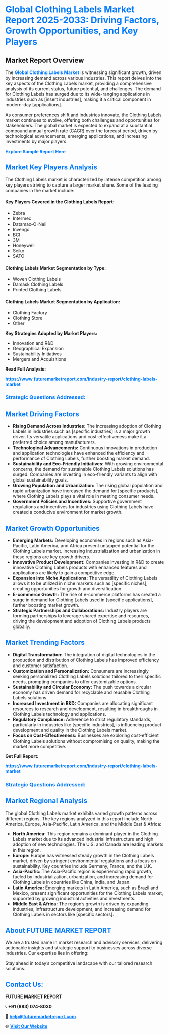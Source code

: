 <h1 style="color: #007BFF;">Global Clothing Labels Market Report 2025-2033: Driving Factors, Growth Opportunities, and Key Players</h1>

<section id="overview">
<h2>Market Report Overview</h2>
<p>The <a href="https://www.futuremarketreport.com/industry-report/clothing-labels-market" style="color: #007BFF; text-decoration: none;"><strong>Global Clothing Labels Market</strong></a> is witnessing significant growth, driven by increasing demand across various industries. This report delves into the key aspects of the Clothing Labels market, providing a comprehensive analysis of its current status, future potential, and challenges. The demand for Clothing Labels has surged due to its wide-ranging applications in industries such as [insert industries], making it a critical component in modern-day [applications].</p>
<p>As consumer preferences shift and industries innovate, the Clothing Labels market continues to evolve, offering both challenges and opportunities for stakeholders. The global market is expected to expand at a substantial compound annual growth rate (CAGR) over the forecast period, driven by technological advancements, emerging applications, and increasing investments by major players.</p>
</section>

<section id="overview">
<p><a href="https://www.futuremarketreport.com/request-sample/reportId=60351" style="color: #007BFF; text-decoration: none;"><strong>Explore Sample Report Here</strong></a></p>
</section>

<section id="key-players">
<h2 style="color: #007BFF;">Market Key Players Analysis</h2>
<p>The Clothing Labels market is characterized by intense competition among key players striving to capture a larger market share. Some of the leading companies in the market include:</p>
<h4>Key Players Covered in the Clothing Labels Report:</h4>
<ul><li>Zebra</li><li>Intermec</li><li>Datamax-O-Neil</li><li>Invengo</li><li>BCI</li><li>3M</li><li>Honeywell</li><li>Seiko</li><li>SATO</li></ul>
<h4>Clothing Labels Market Segmentation by Type:</h4>
<ul><li>Woven Clothing Labels</li><li>Damask Clothing Labels</li><li>Printed Clothing Labels</li></ul>

<h4>Clothing Labels Market Segmentation by Application:</h4>
<ul><li>Clothing Factory</li><li>Clothing Store</li><li>Other</li></ul>
<p><strong>Key Strategies Adopted by Market Players:</strong></p>
<ul>
<li>Innovation and R&D</li>
<li>Geographical Expansion</li>
<li>Sustainability Initiatives</li>
<li>Mergers and Acquisitions</li>
</ul>
</section>

<section>
<p><strong>Read Full Analysis: </strong></p><a href="https://www.futuremarketreport.com/industry-report/clothing-labels-market" style="color: #007BFF; text-decoration: none;"><strong>https://www.futuremarketreport.com/industry-report/clothing-labels-market</strong></a>
<h3 style="color: #007BFF;">Strategic Questions Addressed:</h3>
</section>

<section id="driving-factors">
<h2 style="color: #007BFF;">Market Driving Factors</h2>
<ul>
<li><strong>Rising Demand Across Industries:</strong> The increasing adoption of Clothing Labels in industries such as [specific industries] is a major growth driver. Its versatile applications and cost-effectiveness make it a preferred choice among manufacturers.</li>
<li><strong>Technological Advancements:</strong> Continuous innovations in production and application technologies have enhanced the efficiency and performance of Clothing Labels, further boosting market demand.</li>
<li><strong>Sustainability and Eco-Friendly Initiatives:</strong> With growing environmental concerns, the demand for sustainable Clothing Labels solutions has surged. Companies are investing in eco-friendly variants to align with global sustainability goals.</li>
<li><strong>Growing Population and Urbanization:</strong> The rising global population and rapid urbanization have increased the demand for [specific products], where Clothing Labels plays a vital role in meeting consumer needs.</li>
<li><strong>Government Policies and Incentives:</strong> Supportive government regulations and incentives for industries using Clothing Labels have created a conducive environment for market growth.</li>
</ul>
</section>

<section id="growth-opportunities">
<h2 style="color: #007BFF;">Market Growth Opportunities</h2>
<ul>
<li><strong>Emerging Markets:</strong> Developing economies in regions such as Asia-Pacific, Latin America, and Africa present untapped potential for the Clothing Labels market. Increasing industrialization and urbanization in these regions are key growth drivers.</li>
<li><strong>Innovative Product Development:</strong> Companies investing in R&D to create innovative Clothing Labels products with enhanced features and applications are likely to gain a competitive edge.</li>
<li><strong>Expansion into Niche Applications:</strong> The versatility of Clothing Labels allows it to be utilized in niche markets such as [specific niches], creating opportunities for growth and diversification.</li>
<li><strong>E-commerce Growth:</strong> The rise of e-commerce platforms has created a surge in demand for Clothing Labels used in [specific applications], further boosting market growth.</li>
<li><strong>Strategic Partnerships and Collaborations:</strong> Industry players are forming partnerships to leverage shared expertise and resources, driving the development and adoption of Clothing Labels products globally.</li>
</ul>
</section>

<section id="trending-factors">
<h2 style="color: #007BFF;">Market Trending Factors</h2>
<ul>
<li><strong>Digital Transformation:</strong> The integration of digital technologies in the production and distribution of Clothing Labels has improved efficiency and customer satisfaction.</li>
<li><strong>Customization and Personalization:</strong> Consumers are increasingly seeking personalized Clothing Labels solutions tailored to their specific needs, prompting companies to offer customizable options.</li>
<li><strong>Sustainability and Circular Economy:</strong> The push towards a circular economy has driven demand for recyclable and reusable Clothing Labels solutions.</li>
<li><strong>Increased Investment in R&D:</strong> Companies are allocating significant resources to research and development, resulting in breakthroughs in Clothing Labels technology and applications.</li>
<li><strong>Regulatory Compliance:</strong> Adherence to strict regulatory standards, particularly in industries like [specific industries], is influencing product development and quality in the Clothing Labels market.</li>
<li><strong>Focus on Cost-Effectiveness:</strong> Businesses are exploring cost-efficient Clothing Labels solutions without compromising on quality, making the market more competitive.</li>
</ul>
</section>

<section>
<p><strong>Get Full Report: </strong></p><a href="https://www.futuremarketreport.com/industry-report/clothing-labels-market" style="color: #007BFF; text-decoration: none;"><strong>https://www.futuremarketreport.com/industry-report/clothing-labels-market</strong></a>
<h3 style="color: #007BFF;">Strategic Questions Addressed:</h3>
</section>


<section id="regional-analysis">
<h2 style="color: #007BFF;">Market Regional Analysis</h2>
<p>The global Clothing Labels market exhibits varied growth patterns across different regions. The key regions analyzed in this report include North America, Europe, Asia-Pacific, Latin America, and the Middle East & Africa:</p>
<ul>
<li><strong>North America:</strong> This region remains a dominant player in the Clothing Labels market due to its advanced industrial infrastructure and high adoption of new technologies. The U.S. and Canada are leading markets in this region.</li>
<li><strong>Europe:</strong> Europe has witnessed steady growth in the Clothing Labels market, driven by stringent environmental regulations and a focus on sustainability. Key countries include Germany, France, and the U.K.</li>
<li><strong>Asia-Pacific:</strong> The Asia-Pacific region is experiencing rapid growth, fueled by industrialization, urbanization, and increasing demand for Clothing Labels in countries like China, India, and Japan.</li>
<li><strong>Latin America:</strong> Emerging markets in Latin America, such as Brazil and Mexico, present significant opportunities for the Clothing Labels market, supported by growing industrial activities and investments.</li>
<li><strong>Middle East & Africa:</strong> The region’s growth is driven by expanding industries, infrastructure development, and increasing demand for Clothing Labels in sectors like [specific sectors].</li>
</ul>
</section>

<footer>
<h2 style="color: #007BFF;">About FUTURE MARKET REPORT</h2>
<p>We are a trusted name in market research and advisory services, delivering actionable insights and strategic support to businesses across diverse industries. Our expertise lies in offering:</p>

<p>Stay ahead in today’s competitive landscape with our tailored research solutions.</p>

<h2 style="color: #007BFF;">Contact Us:</h2>
<p><strong>FUTURE MARKET REPORT</strong></p>
<p>📞 <strong>+91 (883) 074-8030</strong></p>
<p>📧 <strong><a href="mailto:help@futuremarketreport.com" style="color: #007BFF;">help@futuremarketreport.com</a></strong></p>
<p>🌐 <strong><a href="https://www.futuremarketreport.com/" style="color: #007BFF;">Visit Our Website</a></strong></p>
</footer>
